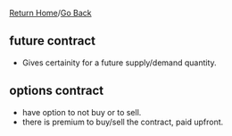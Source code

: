 [Return Home](https://github.com/mathewjkavalam/ananassaft/blob/main/index.md)/[Go Back](https://github.com/mathewjkavalam/ananassaft/blob/main/the_hidden.md)
## future contract
* Gives certainity for a future supply/demand quantity.
## options contract
* have option to not buy or to sell.
* there is premium to buy/sell the contract, paid upfront.
<question text="who loss the premium money ?"/>
